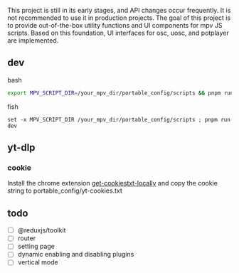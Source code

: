 This project is still in its early stages, and API changes occur frequently. It is not recommended to use it in production projects. The goal of this project is to provide out-of-the-box utility functions and UI components for mpv JS scripts. Based on this foundation, UI interfaces for osc, uosc, and potplayer are implemented.

## dev

bash

```bash
export MPV_SCRIPT_DIR=/your_mpv_dir/portable_config/scripts && pnpm run dev
```

fish

```fish
set -x MPV_SCRIPT_DIR /your_mpv_dir/portable_config/scripts ; pnpm run dev
```

## yt-dlp

### cookie

Install the chrome extension [get-cookiestxt-locally](https://chromewebstore.google.com/detail/get-cookiestxt-locally/cclelndahbckbenkjhflpdbgdldlbecc) and copy the cookie string to portable_config/yt-cookies.txt

## todo

- [ ] @reduxjs/toolkit
- [ ] router
- [ ] setting page
- [ ] dynamic enabling and disabling plugins
- [ ] vertical mode
